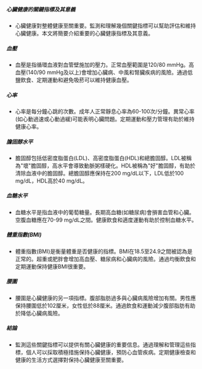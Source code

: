 ##### 心臟健康的關鍵指標及其意義
* 心臟健康對整體健康至關重要。監測和理解幾個關鍵指標可以幫助評估和維持心臟健康。本文將簡要介紹重要的心臟健康指標及其意義。

##### 血壓
* 血壓是指循環血液對血管壁施加的壓力。正常血壓範圍是120/80 mmHg。高血壓(140/90 mmHg及以上)會增加心臟病、中風和腎臟疾病的風險。通過低鹽飲食、定期運動和避免吸菸可以維持健康血壓。

##### 心率
* 心率是每分鐘心跳的次數。成年人正常靜息心率為60-100次/分鐘。異常心率(如心動過速或心動過緩)可能表明心臟問題。定期運動和壓力管理有助於維持健康心率。

##### 膽固醇水平
* 膽固醇包括低密度脂蛋白(LDL)、高密度脂蛋白(HDL)和總膽固醇。LDL被稱為"壞"膽固醇，高水平會導致動脈粥樣硬化。HDL被稱為"好"膽固醇，有助於清除血液中的膽固醇。總膽固醇應保持在200 mg/dL以下，LDL低於100 mg/dL，HDL高於40 mg/dL。

##### 血糖水平
* 血糖水平是指血液中的葡萄糖量。長期高血糖(如糖尿病)會損害血管和心臟。空腹血糖應在70-99 mg/dL之間。健康飲食和適度運動有助於控制血糖水平。

##### 體重指數(BMI)
* 體重指數(BMI)是衡量體重是否健康的指標。BMI在18.5至24.9之間被認為是正常的。超重或肥胖會增加高血壓、糖尿病和心臟病的風險。通過均衡飲食和定期運動保持健康BMI很重要。

##### 腰圍
* 腰圍是心臟健康的另一項指標。腹部脂肪過多與心臟病風險增加有關。男性應保持腰圍低於102厘米，女性低於88厘米。通過飲食和運動減少腹部脂肪有助於降低心臟病風險。

##### 結論
* 監測這些關鍵指標可以提供有關心臟健康的重要信息。通過理解和管理這些指標，個人可以採取積極措施保持心臟健康，預防心血管疾病。定期健康檢查和健康的生活方式選擇對保持心臟健康至關重要。